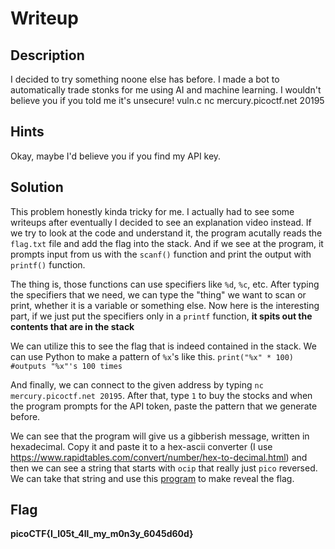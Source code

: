 # Writeup

## Description
I decided to try something noone else has before. I made a bot to automatically trade stonks for me using AI and machine learning. I wouldn't believe you if you told me it's unsecure! vuln.c nc mercury.picoctf.net 20195

## Hints
Okay, maybe I'd believe you if you find my API key.

## Solution
This problem honestly kinda tricky for me. I actually had to see some writeups after eventually I decided to see an explanation video instead. If we try to look at the code and understand it, the program acutally reads the `flag.txt` file and add the flag into the stack. And if we see at the program, it prompts input from us with the `scanf()` function and print the output with `printf()` function.

The thing is, those functions can use specifiers like `%d`, `%c`, etc. After typing the specifiers that we need, we can type the "thing" we want to scan or print, whether it is a variable or something else. Now here is the interesting part, if we just put the specifiers only in a `printf` function, **it spits out the contents that are in the stack**

We can utilize this to see the flag that is indeed contained in the stack. We can use Python to make a pattern of `%x`'s like this.
```print("%x" * 100) #outputs "%x"'s 100 times```

And finally, we can connect to the given address by typing `nc mercury.picoctf.net 20195`. After that, type `1` to buy the stocks and when the program prompts for the API token, paste the pattern that we generate before.

We can see that the program will give us a gibberish message, written in hexadecimal. Copy it and paste it to a hex-ascii converter (I use https://www.rapidtables.com/convert/number/hex-to-decimal.html) and then we can see a string that starts with `ocip` that really just `pico` reversed. We can take that string and use this [program](sol-stonks.py) to make reveal the flag.

## Flag
**picoCTF{I_l05t_4ll_my_m0n3y_6045d60d}**
